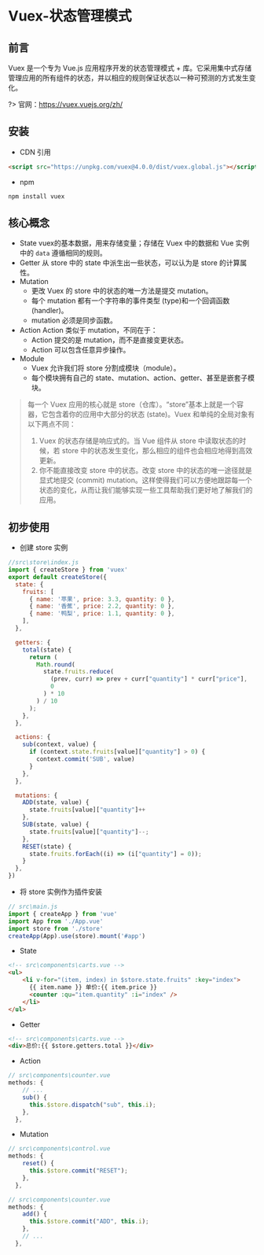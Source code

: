 # Vuex-状态管理模式

## 前言

Vuex 是一个专为 Vue.js 应用程序开发的状态管理模式 + 库。它采用集中式存储管理应用的所有组件的状态，并以相应的规则保证状态以一种可预测的方式发生变化。

?> 官网：<https://vuex.vuejs.org/zh/>

## 安装

- CDN 引用

``` html
<script src="https://unpkg.com/vuex@4.0.0/dist/vuex.global.js"></script>
```

- npm

``` bash
npm install vuex
```

## 核心概念

- State
    vuex的基本数据，用来存储变量；存储在 Vuex 中的数据和 Vue 实例中的 `data` 遵循相同的规则。
- Getter
    从 store 中的 state 中派生出一些状态，可以认为是 store 的计算属性。
- Mutation
  - 更改 Vuex 的 store 中的状态的唯一方法是提交 mutation。
  - 每个 mutation 都有一个字符串的事件类型 (type)和一个回调函数 (handler)。
  - mutation 必须是同步函数。
- Action
    Action 类似于 mutation，不同在于：
  - Action 提交的是 mutation，而不是直接变更状态。
  - Action 可以包含任意异步操作。
- Module
  - Vuex 允许我们将 store 分割成模块（module）。
  - 每个模块拥有自己的 state、mutation、action、getter、甚至是嵌套子模块。

> 每一个 Vuex 应用的核心就是 store（仓库）。“store”基本上就是一个容器，它包含着你的应用中大部分的状态 (state)。Vuex 和单纯的全局对象有以下两点不同：
>
> 1. Vuex 的状态存储是响应式的。当 Vue 组件从 store 中读取状态的时候，若 store 中的状态发生变化，那么相应的组件也会相应地得到高效更新。
> 2. 你不能直接改变 store 中的状态。改变 store 中的状态的唯一途径就是显式地提交 (commit) mutation。这样使得我们可以方便地跟踪每一个状态的变化，从而让我们能够实现一些工具帮助我们更好地了解我们的应用。

## 初步使用

- 创建 store 实例

``` javascript
//src\store\index.js
import { createStore } from 'vuex'
export default createStore({
  state: {
    fruits: [
      { name: '苹果', price: 3.3, quantity: 0 },
      { name: '香蕉', price: 2.2, quantity: 0 },
      { name: '鸭梨', price: 1.1, quantity: 0 },
    ],
  },

  getters: {
    total(state) {
      return (
        Math.round(
          state.fruits.reduce(
            (prev, curr) => prev + curr["quantity"] * curr["price"],
            0
          ) * 10
        ) / 10
      );
    },
  },

  actions: {
    sub(context, value) {
      if (context.state.fruits[value]["quantity"] > 0) {
        context.commit('SUB', value)
      }
    },
  },

  mutations: {
    ADD(state, value) {
      state.fruits[value]["quantity"]++
    },
    SUB(state, value) {
      state.fruits[value]["quantity"]--;
    },
    RESET(state) {
      state.fruits.forEach((i) => (i["quantity"] = 0));
    }
  },
})
```

- 将 store 实例作为插件安装

``` javascript
// src\main.js
import { createApp } from 'vue'
import App from './App.vue'
import store from './store'
createApp(App).use(store).mount('#app')
```

- State

``` html
<!-- src\components\carts.vue -->
<ul>
    <li v-for="(item, index) in $store.state.fruits" :key="index">
      {{ item.name }} 单价:{{ item.price }}
      <counter :qu="item.quantity" :i="index" />
    </li>
</ul>
```

- Getter

``` html
<!-- src\components\carts.vue -->
<div>总价:{{ $store.getters.total }}</div>
```

- Action

``` javascript
// src\components\counter.vue
methods: {
    // ...
    sub() {
      this.$store.dispatch("sub", this.i);
    },
  },
```

- Mutation

``` javascript
// src\components\control.vue
methods: {
    reset() {
      this.$store.commit("RESET");
    },
  },

// src\components\counter.vue
methods: {
    add() {
      this.$store.commit("ADD", this.i);
    },
    // ...
  },

```
